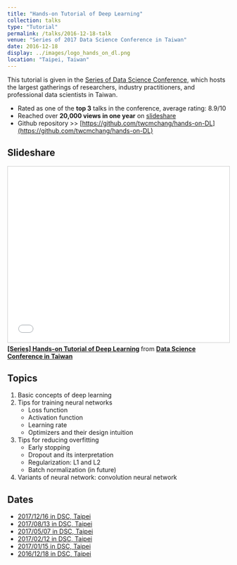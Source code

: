 ```yaml
---
title: "Hands-on Tutorial of Deep Learning"
collection: talks
type: "Tutorial"
permalink: /talks/2016-12-18-talk
venue: "Series of 2017 Data Science Conference in Taiwan"
date: 2016-12-18
display: ../images/logo_hands_on_dl.png
location: "Taipei, Taiwan"
---
```


This tutorial is given in the [Series of Data Science Conference](http://datasci.tw/?conf=DS), which hosts the largest gatherings of researchers, industry practitioners, and professional data scientists in Taiwan.
- Rated as one of the **top 3** talks in the conference, average rating: 8.9/10
- Reached over **20,000 views in one year** on [slideshare](https://www.slideshare.net/tw_dsconf/ss-70083878)
- Github repository >> [https://github.com/twcmchang/hands-on-DL](https://github.com/twcmchang/hands-on-DL)

## Slideshare
<iframe src="//www.slideshare.net/slideshow/embed_code/key/kVndiTuzmPEHaR" width="100%" height="400" frameborder="0" marginwidth="0" marginheight="0" scrolling="no" style="border:1px solid #CCC; border-width:1px; margin-bottom:5px; max-width: 100%;" allowfullscreen> </iframe> <div style="margin-bottom:5px"> <strong> <a href="//www.slideshare.net/tw_dsconf/ss-70083878" title="[系列活動] 手把手的深度學習實務" target="_blank">[Series] Hands-on Tutorial of Deep Learning</a> </strong> from <strong><a href="https://www.slideshare.net/tw_dsconf" target="_blank">Data Science Conference in Taiwan</a></strong> </div>

## Topics
1. Basic concepts of deep learning
2. Tips for training neural networks
	- Loss function
	- Activation function
	- Learning rate
	- Optimizers and their design intuition
3. Tips for reducing overfitting
	- Early stopping
	- Dropout and its interpretation
	- Regularization: L1 and L2
	- Batch normalization (in future)
4. Variants of neural network: convolution neural network

## Dates
- [2017/12/16 in DSC, Taipei](http://foundation.datasci.tw/step-by-step-dl-171216/)
- [2017/08/13 in DSC, Taipei](http://foundation.datasci.tw/step-by-step-dl-170813/)
- [2017/05/07 in DSC, Taipei](http://foundation.datasci.tw/step-by-step-dl-170507/)
- [2017/02/12 in DSC, Taipei](http://foundation.datasci.tw/step-by-step-dl-170212/)
- [2017/01/15 in DSC, Taipei](http://foundation.datasci.tw/step-by-step-dl-170212/)
- [2016/12/18 in DSC, Taipei](http://foundation.datasci.tw/step-by-step-dl-170212/)